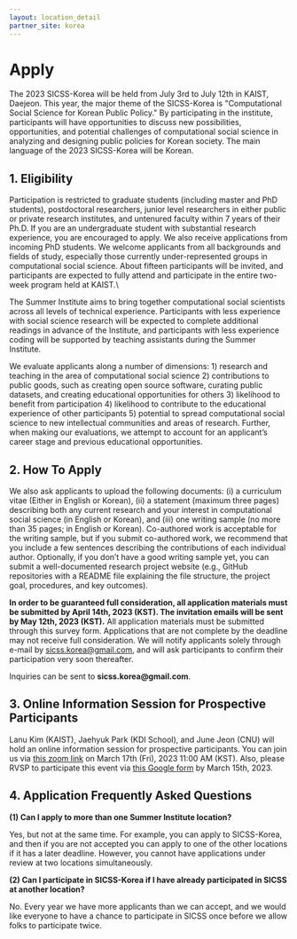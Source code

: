 ```yaml
---
layout: location_detail
partner_site: korea
---
```


# Apply
The 2023 SICSS-Korea will be held from July 3rd to July 12th in KAIST, Daejeon. This year, the major theme of the SICSS-Korea is "Computational Social Science for Korean Public Policy." By participating in the institute, participants will have opportunities to discuss new possibilities, opportunities, and potential challenges of computational social science in analyzing and designing public policies for Korean society. The main language of the 2023 SICSS-Korea will be Korean.

## 1. Eligibility
Participation is restricted to graduate students (including master and PhD students), postdoctoral researchers, junior level researchers in either public or private research institutes, and untenured faculty within 7 years of their Ph.D. If you are an undergraduate student with substantial research experience, you are encouraged to apply. We also receive applications from incoming PhD students. We welcome applicants from all backgrounds and fields of study, especially those currently under-represented groups in computational social science. About fifteen participants will be invited, and participants are expected to fully attend and participate in the entire two-week program held at KAIST.\

The Summer Institute aims to bring together computational social scientists across all levels of technical experience. Participants with less experience with social science research will be expected to complete additional readings in advance of the Institute, and participants with less experience coding will be supported by teaching assistants during the Summer Institute.

We evaluate applicants along a number of dimensions: 1) research and teaching in the area of computational social science 2) contributions to public goods, such as creating open source software, curating public datasets, and creating educational opportunities for others 3) likelihood to benefit from participation 4) likelihood to contribute to the educational experience of other participants 5) potential to spread computational social science to new intellectual communities and areas of research. Further, when making our evaluations, we attempt to account for an applicant’s career stage and previous educational opportunities.


## 2. How To Apply

We also ask applicants to upload the following documents: (i) a curriculum vitae (Either in English or Korean), (ii) a statement (maximum three pages) describing both any current research and your interest in computational social science (in English or Korean), and (iii) one writing sample (no more than 35 pages; in English or Korean). Co-authored work is acceptable for the writing sample, but if you submit co-authored work, we recommend that you include a few sentences describing the contributions of each individual author. Optionally, if you don’t have a good writing sample yet, you can submit a well-documented research project website (e.g., GitHub repositories with a README file explaining the file structure, the project goal, procedures, and key outcomes).

__In order to be guaranteed full consideration, all application materials must be submitted by April 14th, 2023 (KST). The invitation emails will be sent by May 12th, 2023 (KST).__ All application materials must be submitted through this survey form. Applications that are not complete by the deadline may not receive full consideration. We will notify applicants solely through e-mail by sicss.korea@gmail.com, and will ask participants to confirm their participation very soon thereafter.

Inquiries can be sent to __sicss.korea@gmail.com__.

## 3. Online Information Session for Prospective Participants

Lanu Kim (KAIST), Jaehyuk Park (KDI School), and June Jeon (CNU) will hold an online information session for prospective participants. You can join us via [this zoom link](https://kaist.zoom.us/j/86329658488) on March 17th (Fri), 2023 11:00 AM (KST). Also, please RVSP to participate this event via [this Google form](https://forms.gle/nswBchuzdS4ApB6a9) by March 15th, 2023.

## 4. Application Frequently Asked Questions

__(1) Can I apply to more than one Summer Institute location?__

Yes, but not at the same time. For example, you can apply to SICSS-Korea, and then if you are not accepted you can apply to one of the other locations if it has a later deadline. However, you cannot have applications under review at two locations simultaneously.

__(2) Can I participate in SICSS-Korea if I have already participated in SICSS at another location?__

No. Every year we have more applicants than we can accept, and we would like everyone to have a chance to participate in SICSS once before we allow folks to participate twice.
